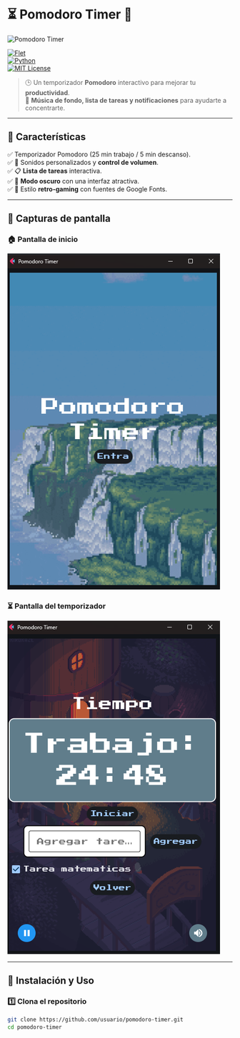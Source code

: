 # ⏳ Pomodoro Timer 🚀  

![Pomodoro Timer](https://media2.giphy.com/media/v1.Y2lkPTc5MGI3NjExaW82d21haTkwY3Qyd3hpYWkycnM0bmhvOTlkcml3eW1xN3JncW4xcyZlcD12MV9pbnRlcm5naWZfYnlfaWQmY3Q9Zw/pI43YlhMoPqsE/giphy.gif)

[![Flet](https://img.shields.io/badge/Made%20with-Flet-blue?style=for-the-badge)](https://flet.dev/)  
[![Python](https://img.shields.io/badge/Python-3.10-blue.svg?style=for-the-badge&logo=python)](https://www.python.org/)  
[![MIT License](https://img.shields.io/badge/License-MIT-green.svg?style=for-the-badge)](LICENSE)  

> 🕒 Un temporizador **Pomodoro** interactivo para mejorar tu **productividad**.  
> 🎵 **Música de fondo, lista de tareas y notificaciones** para ayudarte a concentrarte.  

---

## 🚀 **Características**
✅ Temporizador Pomodoro (25 min trabajo / 5 min descanso).  
✅ 🎵 Sonidos personalizados y **control de volumen**.  
✅ 📋 **Lista de tareas** interactiva.  
✅ 🌙 **Modo oscuro** con una interfaz atractiva.  
✅ 🎨 Estilo **retro-gaming** con fuentes de Google Fonts.  

---

## 📸 **Capturas de pantalla**
### 🏠 **Pantalla de inicio**
![Inicio](./assets/inicio.png)

### ⏳ **Pantalla del temporizador**
![Temporizador](./assets/timer.png)

---

## 🔧 **Instalación y Uso**  

### 1️⃣ **Clona el repositorio**  
```sh
git clone https://github.com/usuario/pomodoro-timer.git
cd pomodoro-timer
